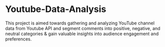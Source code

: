 # Youtube-Data-Analysis
This project is aimed towards gathering and analyzing YouTube channel data from Youtube API and  segment comments into positive, negative, and neutral categories & gain valuable insights into audience engagement and preferences.
